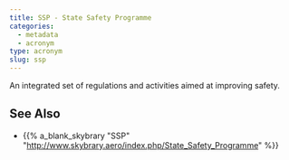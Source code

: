 ```yaml
---
title: SSP - State Safety Programme
categories:
  - metadata
  - acronym
type: acronym
slug: ssp
---
```


An integrated set of regulations and activities aimed at improving safety.

## See Also

* {{% a_blank_skybrary "SSP" "http://www.skybrary.aero/index.php/State_Safety_Programme" %}}
